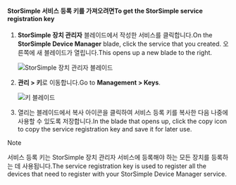 <!--author=alkohli last changed: 06/22/17-->

#### <a name="to-get-the-storsimple-service-registration-key"></a><span data-ttu-id="b6918-101">StorSimple 서비스 등록 키를 가져오려면</span><span class="sxs-lookup"><span data-stu-id="b6918-101">To get the StorSimple service registration key</span></span>

1. <span data-ttu-id="b6918-102">**StorSimple 장치 관리자** 블레이드에서 작성한 서비스를 클릭합니다.</span><span class="sxs-lookup"><span data-stu-id="b6918-102">On the **StorSimple Device Manager** blade, click the service that you created.</span></span> <span data-ttu-id="b6918-103">오른쪽에 새 블레이드가 열립니다.</span><span class="sxs-lookup"><span data-stu-id="b6918-103">This opens up a new blade to the right.</span></span>
   
     ![StorSimple 장치 관리자 블레이드](./media/storsimple-8000-get-service-registration-key/createssdevman5.png)

2.  <span data-ttu-id="b6918-105">**관리 > 키**로 이동합니다.</span><span class="sxs-lookup"><span data-stu-id="b6918-105">Go to **Management > Keys**.</span></span>
   
     ![키 블레이드](./media/storsimple-8000-get-service-registration-key/getregkey2.png)

3.  <span data-ttu-id="b6918-107">열리는 블레이드에서 복사 아이콘을 클릭하여 서비스 등록 키를 복사한 다음 나중에 사용할 수 있도록 저장합니다.</span><span class="sxs-lookup"><span data-stu-id="b6918-107">In the blade that opens up, click the copy icon to copy the service registration key and save it for later use.</span></span>

> [!NOTE]
> <span data-ttu-id="b6918-108">서비스 등록 키는 StorSimple 장치 관리자 서비스에 등록해야 하는 모든 장치를 등록하는 데 사용됩니다.</span><span class="sxs-lookup"><span data-stu-id="b6918-108">The service registration key is used to register all the devices that need to register with your StorSimple Device Manager service.</span></span>


